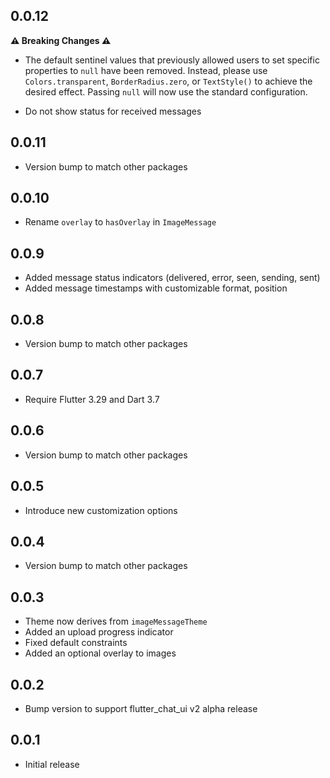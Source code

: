 ## 0.0.12

**⚠️ Breaking Changes ⚠️**

- The default sentinel values that previously allowed users to set specific properties to `null` have been removed. Instead, please use `Colors.transparent`, `BorderRadius.zero`, or `TextStyle()` to achieve the desired effect. Passing `null` will now use the standard configuration.

- Do not show status for received messages

## 0.0.11

- Version bump to match other packages

## 0.0.10

- Rename `overlay` to `hasOverlay` in `ImageMessage`

## 0.0.9

- Added message status indicators (delivered, error, seen, sending, sent)
- Added message timestamps with customizable format, position

## 0.0.8

- Version bump to match other packages

## 0.0.7

- Require Flutter 3.29 and Dart 3.7

## 0.0.6

- Version bump to match other packages

## 0.0.5

- Introduce new customization options

## 0.0.4

- Version bump to match other packages

## 0.0.3

- Theme now derives from `imageMessageTheme`
- Added an upload progress indicator
- Fixed default constraints
- Added an optional overlay to images

## 0.0.2

- Bump version to support flutter_chat_ui v2 alpha release

## 0.0.1

- Initial release
